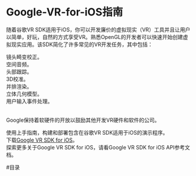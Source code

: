 # Google-VR-for-iOS指南
随着谷歌VR SDK适用于iOS，你可以开发廉价的虚拟现实（VR）工具并且让用户以简单，好玩，自然的方式享受VR。熟悉OpenGL的开发者可以快速开始创建虚拟现实应用。该SDK简化了许多常见的VR开发任务，其中包括：<br>

镜头畸变校正。<br>
空间音频。<br>
头部跟踪。<br>
3D校准。<br>
并排渲染。<br>
立体几何模型。<br>
用户输入事件处理。<br><br>

Google保持着软硬件的开放以鼓励其他开发VR硬件和软件的公司。<br>

使用上手指南，构建和部署包含在谷歌VR SDK适用于iOS的演示程序。<br>
下载<a href="http://">Google VR SDK for iOS</a>。<br>
探索更多关于Google VR SDK for iOS，请看Google VR SDK for iOS API参考文档。<br>

#目录
